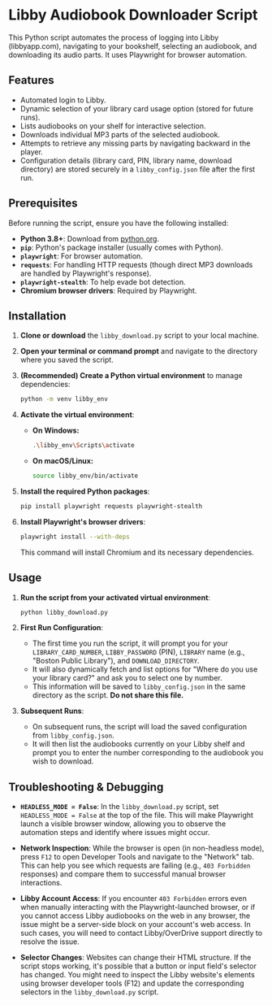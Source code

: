 # Libby Audiobook Downloader Script

This Python script automates the process of logging into Libby (libbyapp.com), navigating to your bookshelf, selecting an audiobook, and downloading its audio parts. It uses Playwright for browser automation.

## Features

* Automated login to Libby.
* Dynamic selection of your library card usage option (stored for future runs).
* Lists audiobooks on your shelf for interactive selection.
* Downloads individual MP3 parts of the selected audiobook.
* Attempts to retrieve any missing parts by navigating backward in the player.
* Configuration details (library card, PIN, library name, download directory) are stored securely in a `libby_config.json` file after the first run.

## Prerequisites

Before running the script, ensure you have the following installed:

* **Python 3.8+**: Download from [python.org](https://www.python.org/downloads/).
* **`pip`**: Python's package installer (usually comes with Python).
* **`playwright`**: For browser automation.
* **`requests`**: For handling HTTP requests (though direct MP3 downloads are handled by Playwright's response).
* **`playwright-stealth`**: To help evade bot detection.
* **Chromium browser drivers**: Required by Playwright.

## Installation

1.  **Clone or download** the `libby_download.py` script to your local machine.

2.  **Open your terminal or command prompt** and navigate to the directory where you saved the script.

3.  **(Recommended) Create a Python virtual environment** to manage dependencies:

    ```bash
    python -m venv libby_env
    ```

4.  **Activate the virtual environment**:

    * **On Windows:**

        ```bash
        .\libby_env\Scripts\activate
        ```

    * **On macOS/Linux:**

        ```bash
        source libby_env/bin/activate
        ```

5.  **Install the required Python packages**:

    ```bash
    pip install playwright requests playwright-stealth
    ```

6.  **Install Playwright's browser drivers**:

    ```bash
    playwright install --with-deps
    ```

    This command will install Chromium and its necessary dependencies.

## Usage

1.  **Run the script from your activated virtual environment**:

    ```bash
    python libby_download.py
    ```

2.  **First Run Configuration**:
    * The first time you run the script, it will prompt you for your `LIBRARY_CARD_NUMBER`, `LIBBY_PASSWORD` (PIN), `LIBRARY` name (e.g., "Boston Public Library"), and `DOWNLOAD_DIRECTORY`.
    * It will also dynamically fetch and list options for "Where do you use your library card?" and ask you to select one by number.
    * This information will be saved to `libby_config.json` in the same directory as the script. **Do not share this file.**

3.  **Subsequent Runs**:
    * On subsequent runs, the script will load the saved configuration from `libby_config.json`.
    * It will then list the audiobooks currently on your Libby shelf and prompt you to enter the number corresponding to the audiobook you wish to download.

## Troubleshooting & Debugging

* **`HEADLESS_MODE = False`**: In the `libby_download.py` script, set `HEADLESS_MODE = False` at the top of the file. This will make Playwright launch a visible browser window, allowing you to observe the automation steps and identify where issues might occur.

* **Network Inspection**: While the browser is open (in non-headless mode), press `F12` to open Developer Tools and navigate to the "Network" tab. This can help you see which requests are failing (e.g., `403 Forbidden` responses) and compare them to successful manual browser interactions.

* **Libby Account Access**: If you encounter `403 Forbidden` errors even when manually interacting with the Playwright-launched browser, or if you cannot access Libby audiobooks on the web in any browser, the issue might be a server-side block on your account's web access. In such cases, you will need to contact Libby/OverDrive support directly to resolve the issue.

* **Selector Changes**: Websites can change their HTML structure. If the script stops working, it's possible that a button or input field's selector has changed. You might need to inspect the Libby website's elements using browser developer tools (F12) and update the corresponding selectors in the `libby_download.py` script.
